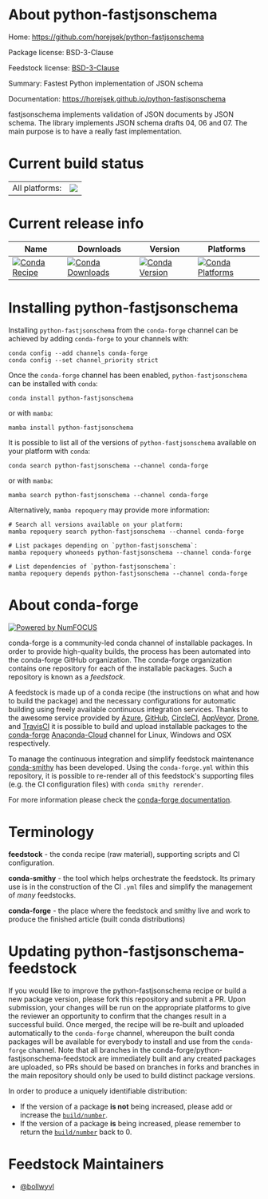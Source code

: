 About python-fastjsonschema
===========================

Home: https://github.com/horejsek/python-fastjsonschema

Package license: BSD-3-Clause

Feedstock license: [BSD-3-Clause](https://github.com/conda-forge/python-fastjsonschema-feedstock/blob/main/LICENSE.txt)

Summary: Fastest Python implementation of JSON schema

Documentation: https://horejsek.github.io/python-fastjsonschema

fastjsonschema implements validation of JSON documents by JSON schema. The
library implements JSON schema drafts 04, 06 and 07. The main purpose is to
have a really fast implementation.


Current build status
====================


<table><tr><td>All platforms:</td>
    <td>
      <a href="https://dev.azure.com/conda-forge/feedstock-builds/_build/latest?definitionId=8391&branchName=main">
        <img src="https://dev.azure.com/conda-forge/feedstock-builds/_apis/build/status/python-fastjsonschema-feedstock?branchName=main">
      </a>
    </td>
  </tr>
</table>

Current release info
====================

| Name | Downloads | Version | Platforms |
| --- | --- | --- | --- |
| [![Conda Recipe](https://img.shields.io/badge/recipe-python--fastjsonschema-green.svg)](https://anaconda.org/conda-forge/python-fastjsonschema) | [![Conda Downloads](https://img.shields.io/conda/dn/conda-forge/python-fastjsonschema.svg)](https://anaconda.org/conda-forge/python-fastjsonschema) | [![Conda Version](https://img.shields.io/conda/vn/conda-forge/python-fastjsonschema.svg)](https://anaconda.org/conda-forge/python-fastjsonschema) | [![Conda Platforms](https://img.shields.io/conda/pn/conda-forge/python-fastjsonschema.svg)](https://anaconda.org/conda-forge/python-fastjsonschema) |

Installing python-fastjsonschema
================================

Installing `python-fastjsonschema` from the `conda-forge` channel can be achieved by adding `conda-forge` to your channels with:

```
conda config --add channels conda-forge
conda config --set channel_priority strict
```

Once the `conda-forge` channel has been enabled, `python-fastjsonschema` can be installed with `conda`:

```
conda install python-fastjsonschema
```

or with `mamba`:

```
mamba install python-fastjsonschema
```

It is possible to list all of the versions of `python-fastjsonschema` available on your platform with `conda`:

```
conda search python-fastjsonschema --channel conda-forge
```

or with `mamba`:

```
mamba search python-fastjsonschema --channel conda-forge
```

Alternatively, `mamba repoquery` may provide more information:

```
# Search all versions available on your platform:
mamba repoquery search python-fastjsonschema --channel conda-forge

# List packages depending on `python-fastjsonschema`:
mamba repoquery whoneeds python-fastjsonschema --channel conda-forge

# List dependencies of `python-fastjsonschema`:
mamba repoquery depends python-fastjsonschema --channel conda-forge
```


About conda-forge
=================

[![Powered by
NumFOCUS](https://img.shields.io/badge/powered%20by-NumFOCUS-orange.svg?style=flat&colorA=E1523D&colorB=007D8A)](https://numfocus.org)

conda-forge is a community-led conda channel of installable packages.
In order to provide high-quality builds, the process has been automated into the
conda-forge GitHub organization. The conda-forge organization contains one repository
for each of the installable packages. Such a repository is known as a *feedstock*.

A feedstock is made up of a conda recipe (the instructions on what and how to build
the package) and the necessary configurations for automatic building using freely
available continuous integration services. Thanks to the awesome service provided by
[Azure](https://azure.microsoft.com/en-us/services/devops/), [GitHub](https://github.com/),
[CircleCI](https://circleci.com/), [AppVeyor](https://www.appveyor.com/),
[Drone](https://cloud.drone.io/welcome), and [TravisCI](https://travis-ci.com/)
it is possible to build and upload installable packages to the
[conda-forge](https://anaconda.org/conda-forge) [Anaconda-Cloud](https://anaconda.org/)
channel for Linux, Windows and OSX respectively.

To manage the continuous integration and simplify feedstock maintenance
[conda-smithy](https://github.com/conda-forge/conda-smithy) has been developed.
Using the ``conda-forge.yml`` within this repository, it is possible to re-render all of
this feedstock's supporting files (e.g. the CI configuration files) with ``conda smithy rerender``.

For more information please check the [conda-forge documentation](https://conda-forge.org/docs/).

Terminology
===========

**feedstock** - the conda recipe (raw material), supporting scripts and CI configuration.

**conda-smithy** - the tool which helps orchestrate the feedstock.
                   Its primary use is in the construction of the CI ``.yml`` files
                   and simplify the management of *many* feedstocks.

**conda-forge** - the place where the feedstock and smithy live and work to
                  produce the finished article (built conda distributions)


Updating python-fastjsonschema-feedstock
========================================

If you would like to improve the python-fastjsonschema recipe or build a new
package version, please fork this repository and submit a PR. Upon submission,
your changes will be run on the appropriate platforms to give the reviewer an
opportunity to confirm that the changes result in a successful build. Once
merged, the recipe will be re-built and uploaded automatically to the
`conda-forge` channel, whereupon the built conda packages will be available for
everybody to install and use from the `conda-forge` channel.
Note that all branches in the conda-forge/python-fastjsonschema-feedstock are
immediately built and any created packages are uploaded, so PRs should be based
on branches in forks and branches in the main repository should only be used to
build distinct package versions.

In order to produce a uniquely identifiable distribution:
 * If the version of a package **is not** being increased, please add or increase
   the [``build/number``](https://docs.conda.io/projects/conda-build/en/latest/resources/define-metadata.html#build-number-and-string).
 * If the version of a package **is** being increased, please remember to return
   the [``build/number``](https://docs.conda.io/projects/conda-build/en/latest/resources/define-metadata.html#build-number-and-string)
   back to 0.

Feedstock Maintainers
=====================

* [@bollwyvl](https://github.com/bollwyvl/)

